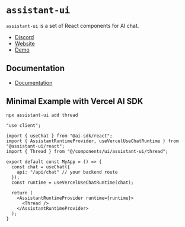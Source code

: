 # `assistant-ui`

`assistant-ui` is a set of React components for AI chat.

- [Discord](https://discord.gg/S9dwgCNEFs)
- [Website](https://assistant-ui.com/)
- [Demo](https://assistant-ui-rsc-example.vercel.app/)

## Documentation

- [Documentation](https://www.assistant-ui.com/docs/getting-started)

## Minimal Example with Vercel AI SDK

```sh
npx assistant-ui add thread
```

```tsx
"use client";

import { useChat } from "@ai-sdk/react";
import { AssistantRuntimeProvider, useVercelUseChatRuntime } from "@assistant-ui/react";
import { Thread } from "@/components/ui/assistant-ui/thread";

export default const MyApp = () => {
  const chat = useChat({ 
    api: "/api/chat" // your backend route
  });
  const runtime = useVercelUseChatRuntime(chat);

  return (
    <AssistantRuntimeProvider runtime={runtime}>
      <Thread />
    </AssistantRuntimeProvider>
  );
}
```